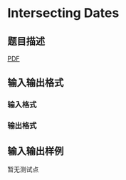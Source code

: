# Intersecting Dates

## 题目描述

[problemUrl]: https://uva.onlinejudge.org/index.php?option=com_onlinejudge&Itemid=8&category=245&page=show_problem&problem=3473

[PDF](https://uva.onlinejudge.org/external/10/p1032.pdf)

## 输入输出格式

### 输入格式

### 输出格式

## 输入输出样例

暂无测试点


